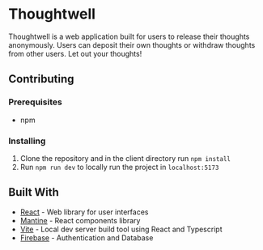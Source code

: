 # Thoughtwell

Thoughtwell is a web application built for users to release their thoughts anonymously. Users can deposit their own thoughts or withdraw thoughts from other users. Let out your thoughts!

## Contributing

### Prerequisites
* npm

### Installing
1. Clone the repository and in the client directory run ```npm install```
2. Run ```npm run dev``` to locally run the project in ```localhost:5173```

## Built With

* [React](https://react.dev/) - Web library for user interfaces
* [Mantine](https://mantine.dev/) - React components library
* [Vite](https://vitejs.dev/) - Local dev server build tool using React and Typescript
* [Firebase](https://firebase.google.com/) - Authentication and Database
